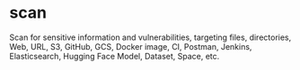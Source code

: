 # scan
Scan for sensitive information and vulnerabilities, targeting files, directories, Web, URL, S3, GitHub, GCS, Docker image, CI, Postman, Jenkins, Elasticsearch, Hugging Face Model, Dataset, Space, etc.
